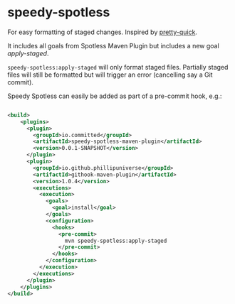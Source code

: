 # speedy-spotless

For easy formatting of staged changes. Inspired by [pretty-quick](https://github.com/azz/pretty-quick).

It includes all goals from Spotless Maven Plugin but includes a new goal *apply-staged*.

`speedy-spotless:apply-staged` will only format staged files. Partially staged files will still be formatted but will trigger an error (cancelling say a Git commit).

Speedy Spotless can easily be added as part of a pre-commit hook, e.g.:

```xml

<build>
    <plugins>
      <plugin>
        <groupId>io.committed</groupId>
        <artifactId>speedy-spotless-maven-plugin</artifactId>
        <version>0.0.1-SNAPSHOT</version>
      </plugin>
      <plugin>
        <groupId>io.github.phillipuniverse</groupId>
        <artifactId>githook-maven-plugin</artifactId>
        <version>1.0.4</version>
        <executions>
          <execution>
            <goals>
              <goal>install</goal>
            </goals>
            <configuration>
              <hooks>
                <pre-commit>
                  mvn speedy-spotless:apply-staged
                </pre-commit>
              </hooks>
            </configuration>
          </execution>
        </executions>
      </plugin>
    </plugins>
</build>

```
